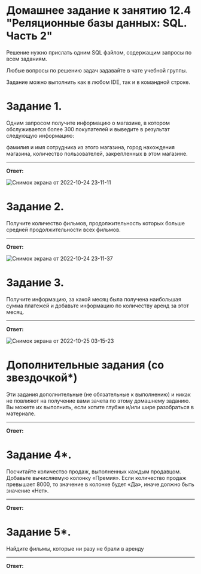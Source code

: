 # Домашнее задание к занятию 12.4 "Реляционные базы данных: SQL. Часть 2"


Решение нужно прислать одним SQL файлом, содержащим запросы по всем заданиям.

Любые вопросы по решению задач задавайте в чате учебной группы.

Задание можно выполнить как в любом IDE, так и в командной строке.

# Задание 1.
Одним запросом получите информацию о магазине, в котором обслуживается более 300 покупателей и выведите в результат следующую информацию:

фамилия и имя сотрудника из этого магазина,
город нахождения магазина,
количество пользователей, закрепленных в этом магазине.
___
**Ответ:**

![Снимок экрана от 2022-10-24 23-11-11](https://user-images.githubusercontent.com/94833070/197619262-d92c45fd-4350-4c86-b0c0-08c3ef66d11f.png)


# Задание 2.
Получите количество фильмов, продолжительность которых больше средней продолжительности всех фильмов.
___
**Ответ:**

![Снимок экрана от 2022-10-24 23-11-37](https://user-images.githubusercontent.com/94833070/197619347-545f056c-fffe-48fc-a574-f7cf910f32f7.png)


# Задание 3.
Получите информацию, за какой месяц была получена наибольшая сумма платежей и добавьте информацию по количеству аренд за этот месяц.
___
**Ответ:**

![Снимок экрана от 2022-10-25 03-15-23](https://user-images.githubusercontent.com/94833070/197620405-3488c599-a300-474f-99b2-243a5bd56433.png)


# Дополнительные задания (со звездочкой*)
Эти задания дополнительные (не обязательные к выполнению) и никак не повлияют на получение вами зачета по этому домашнему заданию. Вы можете их выполнить, если хотите глубже и/или шире разобраться в материале.
___
**Ответ:**



# Задание 4*.
Посчитайте количество продаж, выполненных каждым продавцом. Добавьте вычисляемую колонку «Премия». Если количество продаж превышает 8000, то значение в колонке будет «Да», иначе должно быть значение «Нет».
___
**Ответ:**



# Задание 5*.
Найдите фильмы, которые ни разу не брали в аренду
___
**Ответ:**
